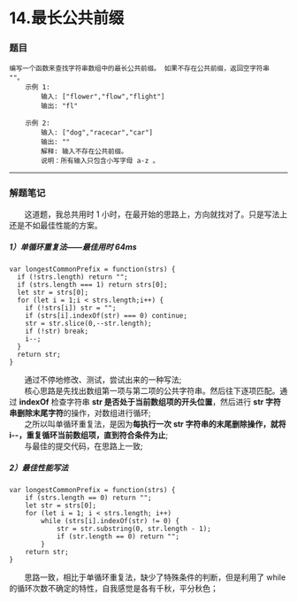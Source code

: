 # 14.最长公共前缀

### 题目

    编写一个函数来查找字符串数组中的最长公共前缀。 如果不存在公共前缀，返回空字符串 ""。
        示例 1:
            输入: ["flower","flow","flight"]
            输出: "fl"

        示例 2:
            输入: ["dog","racecar","car"]
            输出: ""
            解释: 输入不存在公共前缀。
            说明：所有输入只包含小写字母 a-z 。

---

### 解题笔记

&nbsp;&nbsp;&nbsp;&nbsp;&nbsp;&nbsp;&nbsp;这道题，我总共用时 1 小时，在最开始的思路上，方向就找对了。只是写法上还是不如最佳性能的方案。

##### 1）单循环重复法——最佳用时 64ms

```
var longestCommonPrefix = function(strs) {
  if (!strs.length) return "";
  if (strs.length === 1) return strs[0];
  let str = strs[0];
  for (let i = 1;i < strs.length;i++) {
    if (!strs[i]) str = "";
    if (strs[i].indexOf(str) === 0) continue;
    str = str.slice(0,--str.length);
    if (!str) break;
    i--;
  }
  return str;
}
```

&nbsp;&nbsp;&nbsp;&nbsp;&nbsp;&nbsp;&nbsp;通过不停地修改、测试，尝试出来的一种写法;<br>
&nbsp;&nbsp;&nbsp;&nbsp;&nbsp;&nbsp;&nbsp;核心思路是先找出数组第一项与第二项的公共字符串。然后往下逐项匹配。通过 **indexOf** 检查字符串 **str 是否处于当前数组项的开头位置**，然后进行 **str 字符串删除末尾字符**的操作，对数组进行循环;<br>
&nbsp;&nbsp;&nbsp;&nbsp;&nbsp;&nbsp;&nbsp;之所以叫单循环重复法，是因为**每执行一次 str 字符串的末尾删除操作，就将 i--，重复循环当前数组项，直到符合条件为止**;<br>
&nbsp;&nbsp;&nbsp;&nbsp;&nbsp;&nbsp;&nbsp;与最佳的提交代码，在思路上一致;

##### 2）最佳性能写法

```
var longestCommonPrefix = function(strs) {
    if (strs.length == 0) return "";
    let str = strs[0];
    for (let i = 1; i < strs.length; i++)
        while (strs[i].indexOf(str) != 0) {
            str = str.substring(0, str.length - 1);
            if (str.length == 0) return "";
        }
    return str;
}
```

&nbsp;&nbsp;&nbsp;&nbsp;&nbsp;&nbsp;&nbsp;思路一致，相比于单循环重复法，缺少了特殊条件的判断，但是利用了 while 的循环次数不确定的特性，自我感觉是各有千秋，平分秋色；
